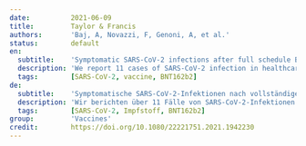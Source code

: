 ```yaml
---
date:          2021-06-09
title:         Taylor & Francis
authors:       'Baj, A, Novazzi, F, Genoni, A, et al.'
status:        default
en:
  subtitle:    'Symptomatic SARS-CoV-2 infections after full schedule BNT162b2 vaccination in seropositive healthcare workers: a case series from a single institution'
  description: 'We report 11 cases of SARS-CoV-2 infection in healthcare workers (HCW) naïve for COVID-19 and seropositive after the second dose of the BNT162b2 mRNA vaccine. Based on voluntary-based surveillance, they tested positive for different strains of SARS-CoV-2, as Spike gene sequencing showed. Five of them reported mild symptoms. Given the risk for SARS-CoV-2 introduction from asymptomatic vaccinees, this case series suggests the need to continue nasopharyngeal screening programmes.'
  tags:        [SARS-CoV-2, vaccine, BNT162b2]
de:
  subtitle:    'Symptomatische SARS-CoV-2-Infektionen nach vollständiger BNT162b2-Impfung bei seropositiven Beschäftigten im Gesundheitswesen: eine Fallserie aus einer einzigen Einrichtung'
  description: 'Wir berichten über 11 Fälle von SARS-CoV-2-Infektionen bei Beschäftigten im Gesundheitswesen, die naiv für COVID-19 und seropositiv nach der zweiten Dosis des BNT162b2-mRNA-Impfstoffs waren. Auf der Grundlage der freiwilligen Überwachung wurden sie positiv auf verschiedene Stämme von SARS-CoV-2 getestet, wie die Sequenzierung des Spike-Gens ergab. Fünf von ihnen berichteten über leichte Symptome. Angesichts des Risikos einer Einschleppung von SARS-CoV-2 durch asymptomatische Geimpfte legt diese Fallserie nahe, dass Screening-Programme für den Nasen-Rachen-Raum fortgesetzt werden müssen.' 
  tags:        [SARS-CoV-2, Impfstoff, BNT162b2]
group:         'Vaccines'
credit:        https://doi.org/10.1080/22221751.2021.1942230
---
```


